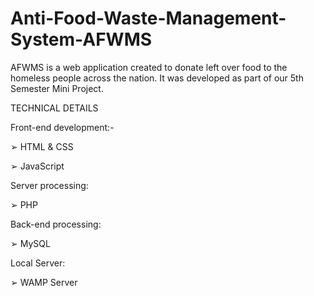 # Anti-Food-Waste-Management-System-AFWMS
AFWMS is a web application created to donate left over food to the homeless people across the nation. It was developed as part of our 5th Semester Mini Project. 

TECHNICAL DETAILS 

Front-end development:-

➢ HTML & CSS

➢ JavaScript

Server processing: 

➢ PHP

Back-end processing: 

➢ MySQL

Local Server:

➢ WAMP Server

